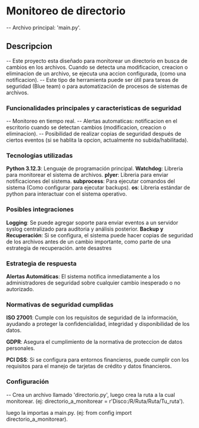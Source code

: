 # Monitoreo de directorio

-- Archivo principal: 'main.py'.

## Descripcion

-- Este proyecto esta diseñado para monitorear un directorio en busca de cambios en los archivos.
Cuando se detecta una modificacion, creacion o eliminacion de un archivo, se ejecuta una accion configurada, (como una notificacion).
-- Este tipo de herramienta puede ser útil para tareas de seguridad (Blue team) o para automatización de
procesos de sistemas de archivos.


### Funcionalidades principales y caracteristicas de seguridad

-- Monitoreo en tiempo real.
-- Alertas automaticas: notificacion en el escritorio cuando se detectan cambios (modificacion, creacion o eliminacion).
-- Posibilidad de realizar copias de seguridad después de ciertos eventos (si se hablita la opcion, actualmente no subida/habilitada).


### Tecnologias utilizadas

**Python 3.12.3**: Lenguaje de programación principal.
**Watchdog**: Libreria para monitorear el sistema de archivos.
**plyer**: Libreria para enviar notificaciones del sistema.
**subprocess**: Para ejecutar comandos del sistema (Como configurar para ejecutar backups).
**os**: Libreria estándar de python para interactuar con el sistema operativo.


### Posibles integraciones

**Logging**: Se puede agregar soporte para enviar eventos a un servidor syslog centralizado para auditoria y análisis posterior.
**Backup y Recuperación**: Si se configura, el sistema puede hacer copias de seguridad de los archivos antes de un cambio importante, como parte de una estrategia de recuperación. ante desastres


### Estrategia de respuesta

**Alertas Automáticas**: El sistema notifica inmediatamente a los administradores de seguridad sobre cualquier cambio inesperado o no autorizado.


### Normativas de seguridad cumplidas

**ISO 27001**: Cumple con los requisitos de seguridad de la información, ayudando a proteger la confidencialidad, integridad y disponibilidad de los datos.

**GDPR**: Asegura el cumplimiento de la normativa de proteccion de datos personales.

**PCI DSS**: Si se configura para entornos financieros, puede cumplir con los requisitos para el manejo de tarjetas de crédito y datos financieros.


### Configuración

-- Crea un archivo llamado 'directorio.py', luego crea la ruta a la cual monitorear.
(ej:  directorio_a_monitorear = r'Disco:/R/Ruta/Ruta/Tu_ruta').

luego la importas a main.py.
(ej: from config import directorio_a_monitorear).


